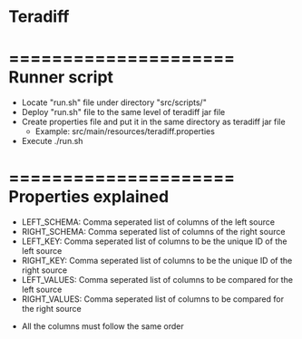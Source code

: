 # Teradiff

=====================
Runner script
=====================
- Locate "run.sh" file under directory "src/scripts/"
- Deploy "run.sh" file to the same level of teradiff jar file
- Create properties file and put it in the same directory as teradiff jar file
  * Example: src/main/resources/teradiff.properties
- Execute ./run.sh


=====================
Properties explained
=====================
- LEFT_SCHEMA: Comma seperated list of columns of the left source
- RIGHT_SCHEMA: Comma seperated list of columns of the right source
- LEFT_KEY: Comma seperated list of columns to be the unique ID of the left source
- RIGHT_KEY: Comma seperated list of columns to be the unique ID of the right source
- LEFT_VALUES: Comma seperated list of columns to be compared for the left source
- RIGHT_VALUES: Comma seperated list of columns to be compared for the right source
* All the columns must follow the same order